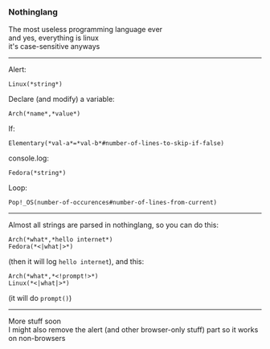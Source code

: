 ### Nothinglang
The most useless programming language ever  
and yes, everything is linux  
it's case-sensitive anyways
___
Alert:
```
Linux(*string*)
```

Declare (and modify) a variable:
```
Arch(*name*,*value*)
```

If:
```
Elementary(*val-a*=*val-b*#number-of-lines-to-skip-if-false)
```

console.log:
```
Fedora(*string*)
```

Loop:
```
Pop!_OS(number-of-occurences#number-of-lines-from-current)
```
___
Almost all strings are parsed in nothinglang, so you can do this:
```
Arch(*what*,*hello internet*)
Fedora(*<|what|>*)
```
(then it will log `hello internet`), and this:
```
Arch(*what*,*<!prompt!>*)
Linux(*<|what|>*)
```
(it will do `prompt()`)
___
More stuff soon  
I might also remove the alert (and other browser-only stuff) part so it works on non-browsers
